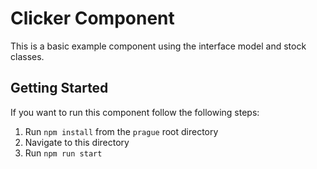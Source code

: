 # Clicker Component

This is a basic example component using the interface model and stock classes.

## Getting Started

If you want to run this component follow the following steps:

1. Run `npm install` from the `prague` root directory
2. Navigate to this directory
3. Run `npm run start`
